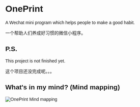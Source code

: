 <style>
* {
  font-family: 'Microsoft Yahei', 'Pingfang SC', 'Arial'
}
</style>
# OnePrint

A Wechat mini program which helps people to make a good habit.

一个帮助人们养成好习惯的微信小程序。

## P.S.

This project is not finished yet.

这个项目还没完成呢。。。

## What's in my mind? (Mind mapping)

![OnePrint Mind mapping](https://www.plrabbit.com/assets/img/OnePrint.png)

